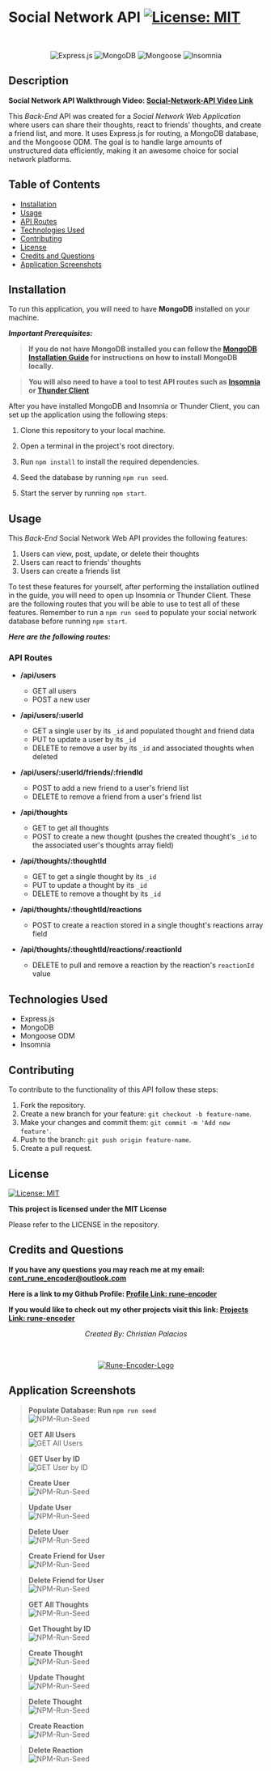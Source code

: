 # Social Network API [![License: MIT](https://img.shields.io/badge/License-MIT-yellow.svg)](https://opensource.org/licenses/MIT)

<br> <p align="center">
![Express.js](https://img.shields.io/badge/express.js-%23404d59.svg?style=for-the-badge&logo=express&logoColor=%2361DAFB)
![MongoDB](https://img.shields.io/badge/MongoDB-%234ea94b.svg?style=for-the-badge&logo=mongodb&logoColor=white)
![Mongoose](https://img.shields.io/badge/Mongoose-880000.svg?style=for-the-badge&logo=Mongoose&logoColor=white)
![Insomnia](https://img.shields.io/badge/Insomnia-4000BF.svg?style=for-the-badge&logo=Insomnia&logoColor=white)

</p>

## Description

**Social Network API Walkthrough Video: [Social-Network-API Video Link](https://youtu.be/cfSfe3_7WBc)**

This _Back-End_ API was created for a _Social Network Web Application_ where users can share their thoughts, react to friends' thoughts, and create a friend list, and more. It uses Express.js for routing, a MongoDB database, and the Mongoose ODM. The goal is to handle large amounts of unstructured data efficiently, making it an awesome choice for social network platforms.

## Table of Contents

- [Installation](#installation)
- [Usage](#usage)
- [API Routes](#api-routes)
- [Technologies Used](#technologies-used)
- [Contributing](#contributing)
- [License](#license)
- [Credits and Questions](#credits-and-questions)
- [Application Screenshots](#application-screenshots)

## Installation

To run this application, you will need to have **MongoDB** installed on your machine.

**_Important Prerequisites:_**

> **If you do not have MongoDB installed you can follow the [MongoDB Installation Guide](https://www.mongodb.com/try/download/community) for instructions on how to install MongoDB locally.**

> **You will also need to have a tool to test API routes such as [Insomnia](https://insomnia.rest/download) or [Thunder Client](https://www.thunderclient.com/)**

After you have installed MongoDB and Insomnia or Thunder Client, you can set up the application using the following steps:

1. Clone this repository to your local machine.
2. Open a terminal in the project's root directory.
3. Run `npm install` to install the required dependencies.
4. Seed the database by running `npm run seed`.

5. Start the server by running `npm start`.

## Usage

This _Back-End_ Social Network Web API provides the following features:

1. Users can view, post, update, or delete their thoughts
2. Users can react to friends' thoughts
3. Users can create a friends list

To test these features for yourself, after performing the installation outlined in the guide, you will need to open up Insomnia or Thunder Client. These are the following routes that you will be able to use to test all of these features. Remember to run a `npm run seed` to populate your social network database before running `npm start`.

**_Here are the following routes:_**

### API Routes

- **/api/users**

  - GET all users
  - POST a new user

- **/api/users/:userId**

  - GET a single user by its `_id` and populated thought and friend data
  - PUT to update a user by its `_id`
  - DELETE to remove a user by its `_id` and associated thoughts when deleted

- **/api/users/:userId/friends/:friendId**

  - POST to add a new friend to a user's friend list
  - DELETE to remove a friend from a user's friend list

- **/api/thoughts**

  - GET to get all thoughts
  - POST to create a new thought (pushes the created thought's `_id` to the associated user's thoughts array field)

- **/api/thoughts/:thoughtId**

  - GET to get a single thought by its `_id`
  - PUT to update a thought by its `_id`
  - DELETE to remove a thought by its `_id`

- **/api/thoughts/:thoughtId/reactions**

  - POST to create a reaction stored in a single thought's reactions array field

- **/api/thoughts/:thoughtId/reactions/:reactionId**
  - DELETE to pull and remove a reaction by the reaction's `reactionId` value

## Technologies Used

- Express.js
- MongoDB
- Mongoose ODM
- Insomnia

## Contributing

To contribute to the functionality of this API follow these steps:

1. Fork the repository.
2. Create a new branch for your feature: `git checkout -b feature-name`.
3. Make your changes and commit them: `git commit -m 'Add new feature'`.
4. Push to the branch: `git push origin feature-name`.
5. Create a pull request.

## License

[![License: MIT](https://img.shields.io/badge/License-MIT-yellow.svg)](https://opensource.org/licenses/MIT)

**This project is licensed under the MIT License**

Please refer to the LICENSE in the repository.

## Credits and Questions

**If you have any questions you may reach me at my email: [cont_rune_encoder@outlook.com](mailto:cont_rune_encoder@outlook.com)**

**Here is a link to my Github Profile: [Profile Link: rune-encoder](https://github.com/rune-encoder)**

**If you would like to check out my other projects visit this link: [Projects Link: rune-encoder](https://github.com/rune-encoder?tab=repositories)**
<br> <p align="center">
_Created By: Christian Palacios_

</p>

<br> <p align="center">
[![Rune-Encoder-Logo](./assets/ᚱuᚢeEᚢcᛟdeᚱ.svg)](https://github.com/rune-encoder?tab=repositories)

</p>

## Application Screenshots

> **Populate Database: Run `npm run seed`**  
![NPM-Run-Seed](/assets/npm-run-seed.png)

> **GET All Users**  
> ![GET All Users](/assets/get-users.png)

> **GET User by ID**  
> ![GET User by ID](./assets/get-user-by-id.png)

> **Create User**  
> ![NPM-Run-Seed](./assets/create-user.png)

> **Update User**  
> ![NPM-Run-Seed](./assets/update-user.png)

> **Delete User**  
> ![NPM-Run-Seed](./assets/delete-user.png)

> **Create Friend for User**  
> ![NPM-Run-Seed](./assets/create-friend.png)

> **Delete Friend for User**  
> ![NPM-Run-Seed](./assets/delete-friend.png)

> **GET All Thoughts**  
> ![NPM-Run-Seed](./assets/get-thoughts.png)

> **Get Thought by ID**  
> ![NPM-Run-Seed](./assets/get-thought-by-id.png)

> **Create Thought**  
> ![NPM-Run-Seed](./assets/create-thought.png)

> **Update Thought**  
> ![NPM-Run-Seed](./assets/update-thought.png)

> **Delete Thought**  
> ![NPM-Run-Seed](./assets/delete-thought.png)

> **Create Reaction**  
> ![NPM-Run-Seed](./assets/create-reaction.png)

> **Delete Reaction**  
> ![NPM-Run-Seed](./assets/delete-reaction.png)
